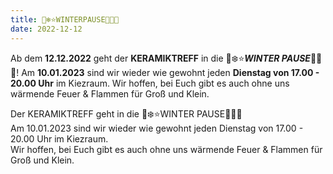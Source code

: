 ```yaml
---
title: 🤍❄️⭐️WINTERPAUSE🌟💎🤍
date: 2022-12-12
---
```


Ab dem **12.12.2022** geht der **KERAMIKTREFF** in die 🤍❄️⭐️***WINTER PAUSE***🌟💎🤍!
Am **10.01.2023** sind wir wieder wie gewohnt jeden **Dienstag von 17.00 - 20.00 Uhr** im Kiezraum.
Wir hoffen, bei Euch gibt es auch ohne uns wärmende Feuer & Flammen für Groß und Klein.

Der KERAMIKTREFF geht in die 🤍❄️⭐️WINTER PAUSE🌟💎🤍 <br>
Am 10.01.2023 sind wir wieder wie gewohnt jeden Dienstag von 17.00 - 20.00 Uhr im Kiezraum. <br>
Wir hoffen, bei Euch gibt es auch ohne uns wärmende Feuer & Flammen für Groß und Klein.
